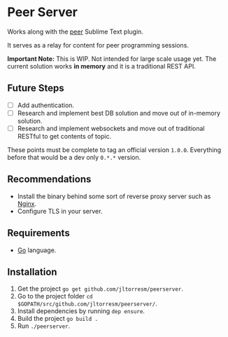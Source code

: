 # Peer Server

Works along with the [peer](https://github.com/jltorresm/peer) Sublime Text plugin.

It serves as a relay for content for peer programming sessions.

**Important Note:** This is WIP. Not intended for large scale usage yet. The current solution works **in memory** and it
is a traditional REST API.

## Future Steps

- [ ] Add authentication.
- [ ] Research and implement best DB solution and move out of in-memory solution.
- [ ] Research and implement websockets and move out of traditional RESTful to get contents of topic.

These points must be complete to tag an official version `1.0.0`. Everything before that would be a dev only `0.*.*` version.

## Recommendations

- Install the binary behind some sort of reverse proxy server such as [Nginx](https://nginx.org/en/).
- Configure TLS in your server.

## Requirements

- [Go](https://golang.org/dl/) language.

## Installation

1. Get the project `go get github.com/jltorresm/peerserver`.
1. Go to the project folder `cd $GOPATH/src/github.com/jltorresm/peerserver/`.
1. Install dependencies by running `dep ensure`.
1. Build the project `go build .`
1. Run `./peerserver`.
